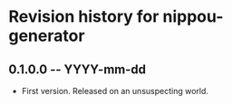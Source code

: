 # Revision history for nippou-generator

## 0.1.0.0 -- YYYY-mm-dd

* First version. Released on an unsuspecting world.
